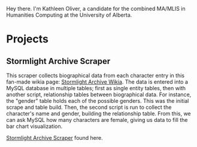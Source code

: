 Hey there. I'm Kathleen Oliver, a candidate for the combined MA/MLIS in Humanities Computing at the University of Alberta. 

# Projects

## Stormlight Archive Scraper
This scraper collects biographical data from each character entry in this fan-made wikia page: [Stormlight Archive Wikia](http://stormlightarchive.wikia.com/wiki/Category:Characters). The data is entered into a MySQL database in multiple tables; first as single entity tables, then with another script, relationship tables between biographical data. For instance, the "gender" table holds each of the possible genders. This was the initial scrape and table build. Then, the second script is run to collect the character's name and gender, building the relationship table. From this, we can ask MySQL how many characters are female, giving us data to fill the bar chart visualization. 

[Stormlight Archive Scraper](https://k-j-oliver.github.io/StormlightArchiveScraper/) found here.
